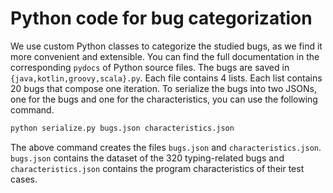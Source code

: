 Python code for bug categorization
==================================

We use custom Python classes to categorize the studied bugs,
as we find it more convenient and extensible.
You can find the full documentation in the corresponding 
`pydocs` of Python source files.
The bugs are saved in `{java,kotlin,groovy,scala}.py`.
Each file contains 4 lists.
Each list contains 20 bugs that compose one iteration.
To serialize the bugs into two JSONs, one for the bugs and one for the
characteristics, you can use the following command.

```bash
python serialize.py bugs.json characteristics.json
```

The above command creates the files `bugs.json` and `characteristics.json`.
`bugs.json` contains the dataset of the 320 typing-related bugs and
`characteristics.json` contains the program characteristics of their test
cases.
